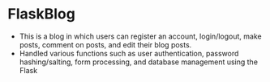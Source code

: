 # FlaskBlog

- This is a blog in which users can register an account, login/logout, make posts, comment on posts, and edit their
blog posts.
- Handled various functions such as user authentication, password hashing/salting, form processing, and database
management using the Flask

